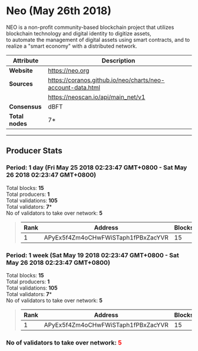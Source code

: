 # Neo (May 26th 2018)
NEO is a non-profit community-based blockchain project that utilizes blockchain technology and digital identity to digitize assets,<br/>
to automate the management of digital assets using smart contracts, and to realize a "smart economy" with a distributed network.<br/>

|Attribute|Description|
|---|---|
|**Website**|https://neo.org|
|**Sources**|https://coranos.github.io/neo/charts/neo-account-data.html|
| |https://neoscan.io/api/main_net/v1|
|**Consensus**|dBFT|
|**Total nodes**|7*|

---
## Producer Stats
### Period: 1 day (Fri May 25 2018 02:23:47 GMT+0800 - Sat May 26 2018 02:23:47 GMT+0800)
Total blocks: **15**<br/>
Total producers: **1**<br/>
Total validations: **105**<br/>
Total validators: **7***<br/>
No of validators to take over network: **5**<br/>
> |Rank|Address|Blocks|
> |---|---|---|
> |1|APyEx5f4Zm4oCHwFWiSTaph1fPBxZacYVR|15|

### Period: 1 week (Sat May 19 2018 02:23:47 GMT+0800 - Sat May 26 2018 02:23:47 GMT+0800)
Total blocks: **15**<br/>
Total producers: **1**<br/>
Total validations: **105**<br/>
Total validators: **7***<br/>
No of validators to take over network: **5**<br/>
> |Rank|Address|Blocks|
> |---|---|---|
> |1|APyEx5f4Zm4oCHwFWiSTaph1fPBxZacYVR|15|

### **No of validators to take over network: <span style="color:red">5</span>**
